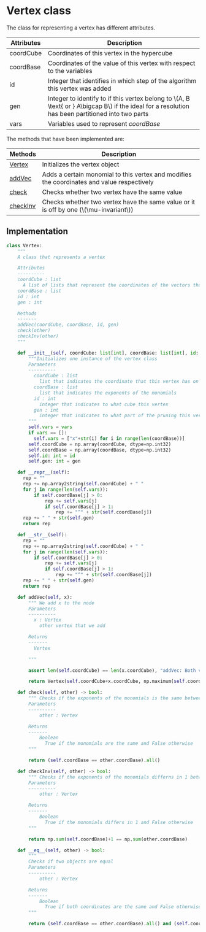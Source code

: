# Vertex class

The class for representing a vertex has different attributes.

| Attributes | <div style="width:400px"> Description </div> |
|---------| ---------- |
| coordCube | Coordinates of this vertex in the hypercube |
| coordBase| Coordinates of the value of this vertex with respect to the variables |
| id | Integer that identifies in which step of the algorithm this vertex was added |
| gen | Integer to identify to if this vertex belong to \\(A, B \text{ or } A\bigcap B\\) if the ideal for a resolution has been partitioned into two parts |
| vars | Variables used to represent *coordBase* |

The methods that have been implemented are:

| Methods | <div style="width:400px"> Description </div> |
|---------| ---------- |
| [Vertex](Vertex/init.md) | Initializes the vertex object |
| [addVec](Vertex/addVec.md) | Adds a certain monomial to this vertex and modifies the coordinates and value respectively|
| [check](Vertex/check.md) | Checks whether two vertex have the same value |
| [checkInv](Vertex/checkInv.md) | Checks whether two vertex have the same value or it is off by one (\\(\mu-invariant\\)) |


## Implementation

```python
class Vertex:
    """
    A class that represents a vertex

    Attributes
    ----------
    coordCube : list
      A list of lists that represent the coordinates of the vectors that generate this ideal
    coordBase : list
    id : int
    gen : int

    Methods
    -------
    addVec(coordCube, coordBase, id, gen)
    check(other)
    checkInv(other)
    """

    def __init__(self, coordCube: list[int], coordBase: list[int], id: int, gen: int, vars: list[str] = []) -> None:
        """Initializes one instance of the vertex class
        Parameters
        ----------
          coordCube : list
            list that indicates the coordinate that this vertex has on the hypercube
          coordBase : list
            list that indicates the exponents of the monomials
          id : int
            integer that indicates to what cube this vertex
          gen : int
            integer that indicates to what part of the pruning this vertex belongs
        """
        self.vars = vars
        if vars == []:
          self.vars = ["x"+str(i) for i in range(len(coordBase))]
        self.coordCube = np.array(coordCube, dtype=np.int32)
        self.coordBase = np.array(coordBase, dtype=np.int32)
        self.id: int = id
        self.gen: int = gen

    def __repr__(self):
      rep = ""
      rep += np.array2string(self.coordCube) + " "
      for j in range(len(self.vars)):
          if self.coordBase[j] > 0:
              rep += self.vars[j]
              if self.coordBase[j] > 1:
                  rep += "^" + str(self.coordBase[j])
      rep += " " + str(self.gen)
      return rep

    def __str__(self):
      rep = ""
      rep += np.array2string(self.coordCube) + " "
      for j in range(len(self.vars)):
          if self.coordBase[j] > 0:
              rep += self.vars[j]
              if self.coordBase[j] > 1:
                  rep += "^" + str(self.coordBase[j])
      rep += " " + str(self.gen)
      return rep

    def addVec(self, x):
        """ We add x to the node
        Parameters
        ----------
          x : Vertex
            other vertex that we add

        Returns
        -------
          Vertex

        """

        assert len(self.coordCube) == len(x.coordCube), "addVec: Both vectors should have same length"

        return Vertex(self.coordCube+x.coordCube, np.maximum(self.coordBase,x.coordBase), self.id, self.gen | x.gen)

    def check(self, other) -> bool:
        """ Checks if the exponents of the monomials is the same between two vertex
        Parameters
        ----------
            other : Vertex

        Returns
        -------
            Boolean
              True if the monomials are the same and False otherwise
        """

        return (self.coordBase == other.coordBase).all()

    def checkInv(self, other) -> bool:
        """ Checks if the exponents of the monomials differns in 1 between two vertex
        Parameters
        ----------
            other : Vertex

        Returns
        -------
            Boolean
              True if the monomials differs in 1 and False otherwise
        """

        return np.sum(self.coordBase)+1 == np.sum(other.coordBase)

    def __eq__(self, other) -> bool:
        """
        Checks if two objects are equal
        Parameters
        ----------
            other : Vertex

        Returns
        -------
            Boolean
              True if both coordinates are the same and False otherwise
        """

        return (self.coordBase == other.coordBase).all() and (self.coordCube == other.coordCube).all()
```